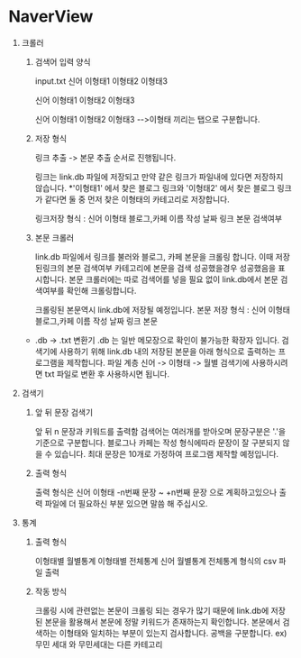 # NaverView
1. 크롤러

    1) 검색어 입력 양식

        input.txt
        신어
        이형태1 이형태2 이형태3

        신어
        이형태1 이형태2 이형태3

        신어
        이형태1 이형태2 이형태3
        -->이형태 끼리는 탭으로 구분합니다.

    2) 저장 형식

        링크 추출 -> 본문 추출 순서로 진행됩니다.

        링크는 link.db 파일에 저장되고 만약 같은 링크가 파일내에 있다면 저장하지 않습니다.
        *'이형태1' 에서 찾은 블로그 링크와 '이형태2' 에서 찾은 블로그 링크가 같다면 둘 중 먼저 찾은 이형태의 카테고리로 저장합니다.

        링크저장 형식 : 신어    이형태      블로그,카페 이름     작성 날짜      링크        본문 검색여부

    3) 본문 크롤러

        link.db 파일에서 링크를 불러와 블로그, 카페 본문을 크롤링 합니다.
        이때 저장된링크의 본문 검색여부 카테고리에 본문을 검색 성공했을경우 성공했음을 표시합니다.
        본문 크롤러에는 따로 검색어를 넣을 필요 없이 link.db에서 본문 검색여부를 확인해 크롤링합니다.

        크롤링된 본문역시 link.db에 저장될 예정입니다.
        본문 저장 형식 : 신어       이형태      블로그,카페 이름    작성 날짜   링크    본문

    * .db -> .txt 변환기
        .db 는 일반 메모장으로 확인이 불가능한 확장자 입니다. 검색기에 사용하기 위해 link.db 내의 저장된 본문을 아래 형식으로 출력하는 프로그램을 제작합니다.
        파일 계층
        신어 -> 이형태 -> 월별
        검색기에 사용하시려면 txt 파일로 변환 후 사용하시면 됩니다.


2. 검색기

    1) 앞 뒤 문장 검색기

        앞 뒤 n 문장과 키워드를 출력함
        검색어는 여러개를 받아오며 문장구분은 '.'을 기준으로 구분합니다.
        블로그나 카페는 작성 형식에따라 문장이 잘 구분되지 않을 수 있습니다.
        최대 문장은 10개로 가정하여 프로그램 제작할 예정입니다.

    2) 출력 형식

        출력 형식은
        신어    이형태  -n번째 문장 ~ +n번째 문장
        으로 계획하고있으나 출력 파일에 더 필요하신 부분 있으면 말씀 해 주십시오.


3. 통계

    1) 출력 형식

        이형태별 월별통계
        이형태별 전체통계
        신어 월별통계
        전체통계
        형식의 csv 파일 출력

    2) 작동 방식

        크롤링 시에 관련없는 본문이 크롤링 되는 경우가 많기 때문에
        link.db에 저장된 본문을 활용해서 본문에 정말 키워드가 존재하는지 확인합니다.
        본문에서 검색하는 이형태와 일치하는 부분이 있는지 검사합니다. 공백을 구분합니다.
        ex)무민 세대 와 무민세대는 다른 카테고리